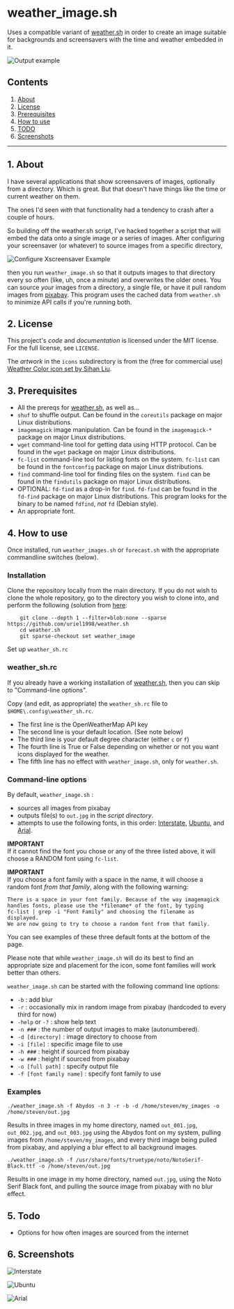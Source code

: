 # weather_image.sh 

Uses a compatible variant of [weather.sh](https://uriel1998.github.io/weather.sh/) in order to create an image suitable 
for backgrounds and screensavers with the time and weather embedded in it.

![Output example](https://github.com/uriel1998/weather.sh/raw/master/weather_image/ubuntu_font.jpg "Example output")

## Contents
 1. [About](#1-about)
 2. [License](#2-license)
 3. [Prerequisites](#3-prerequisites)
 4. [How to use](#4-how-to-use)
 5. [TODO](#5-todo)
 6. [Screenshots](#6-screenshots)

***

## 1. About

I have several applications that show screensavers of images, optionally from a 
directory.  Which is great.  But that doesn't have things like the time or 
current weather on them.

The ones I'd seen *with* that functionality had a tendency to crash after a 
couple of hours.  

So building off the weather.sh script, I've hacked together a script that will 
embed the data onto a single image or a series of images.  After configuring 
your screensaver (or whatever) to source images from a specific directory,

![Configure Xscreensaver Example](https://github.com/uriel1998/weather.sh/raw/master/weather_image/xscreensaver_setup.png "Example of configuring Xscreensaver")

then you run `weather_image.sh` so that it outputs images to that directory 
every so often (like, uh, once a minute) and overwrites the older ones.  You 
can source *your* images from a directory, a single file, or have it pull 
random images from [pixabay](pixabay.com).  This program uses the cached data
from `weather.sh` to minimize API calls if you're running both.

## 2. License

This project's *code* and *documentation* is licensed under the MIT license. For the full license, see `LICENSE`.

The *artwork* in the `icons` subdirectory is from the (free for commercial use) 
[Weather Color icon set by Sihan Liu](https://www.iconfinder.com/iconsets/weather-color-2).  

## 3. Prerequisites

 * All the prereqs for [weather.sh](https://uriel1998.github.io/weather.sh/), as well as...
 * `shuf` to shuffle output. Can be found in the `coreutils` package on major 
 Linux distributions.  
 * `imagemagick` image manipulation. Can be found in the `imagemagick-*` 
 package on major Linux distributions.  
 * `wget` command-line tool for getting data using HTTP protocol. Can be 
 found in the `wget` package on major Linux distributions.  
 * `fc-list` command-line tool for listing fonts on the system. `fc-list` can be 
 found in the `fontconfig` package on major Linux distributions.  
 * `find` command-line tool for finding files on the system. `find` can be 
 found in the `findutils` package on major Linux distributions.  
 * OPTIONAL: `fd-find` as a drop-in for `find`.  `fd-find` can be found in the 
 `fd-find` package on major Linux distributions.  This program looks for the 
 binary to be named `fdfind`, *not* `fd` (Debian style).
 * An appropriate font.  
 
## 4. How to use

Once installed, run `weather_images.sh` or `forecast.sh` with the appropriate commandline 
switches (below). 

### Installation

Clone the repository locally from the main directory.  If you do not wish to clone the whole repository, 
go to the directory you wish to clone into, and perform the following (solution from 
[here](https://stackoverflow.com/questions/600079/how-do-i-clone-a-subdirectory-only-of-a-git-repository):

```
    git clone --depth 1 --filter=blob:none --sparse https://github.com/uriel1998/weather.sh 
    cd weather.sh
    git sparse-checkout set weather_image

```

Set up `weather_sh.rc`

### weather_sh.rc

If you already have a working installation of [weather.sh](https://uriel1998.github.io/weather.sh/), 
then you can skip to "Command-line options".

Copy (and edit, as appropriate) the `weather_sh.rc` file to `$HOME\.config\weather_sh.rc`.   
* The first line is the OpenWeatherMap API key  
* The second line is your default location. (See note below)  
* The third line is your default degree character (either `c` or `f`)  
* The fourth line is True or False depending on whether or not you want icons displayed for the weather.
* The fifth line has no effect with `weather_image.sh`, only for `weather.sh`.

### Command-line options

By default, `weather_image.sh` :

* sources all images from pixabay 
* outputs file(s) to `out.jpg` in the *script directory*.
* attempts to use the following fonts, in this order: [Interstate](https://dafontfamily.com/interstate-font-free-download/), [Ubuntu](https://www.1001freefonts.com/ubuntu.font), and [Arial](https://www.cufonfonts.com/font/arial).

**IMPORTANT**  
If it cannot find the font you chose or any of the three listed above, it will choose a RANDOM font using `fc-list`.  

**IMPORTANT**  
If you choose a font family with a space in the name, it will choose a random 
font *from that family*, along with the following warning:

```
There is a space in your font family. Because of the way imagemagick
handles fonts, please use the *filename* of the font, by typing 
fc-list | grep -i "Font Family" and choosing the filename as displayed. 
We are now going to try to choose a random font from that family.

```

You can see examples of these three default fonts at the bottom of the page.

Please note that while `weather_image.sh` will do its best to find an appropriate 
size and placement for the icon, some font families will work better than others. 

`weather_image.sh` can be started with the following command line 
options:

 * `-b` : add blur  
 * `-r` : occasionally mix in random image from pixabay (hardcoded to every third for now) 
 * `-help` or `-?` : show help text
 * `-n ###` : the number of output images to make (autonumbered). 
 * `-d [directory]` : image directory to choose from
 * `-i [file]` : specific image file to use
 * `-h ###` : height if sourced from pixabay
 * `-w ###` : height if sourced from pixabay 
 * `-o [full path]` : specify output file 
 * `-f [font family name]` : specify font family to use
 
### Examples
 
`./weather_image.sh -f Abydos -n 3 -r -b -d /home/steven/my_images -o /home/steven/out.jpg`

Results in three images in my home directory, named `out_001.jpg`, `out_002.jpg`, 
and `out_003.jpg` using the Abydos font on my system, pulling images from 
`/home/steven/my_images`, and every third image being pulled from pixabay, and 
applying a blur effect to all background images.  

`./weather_image.sh -f /usr/share/fonts/truetype/noto/NotoSerif-Black.ttf -o /home/steven/out.jpg`

Results in one image in my home directory, named `out.jpg`, using the Noto Serif 
Black font, and pulling the source image from pixabay with no blur effect.

 
## 5. Todo

 * Options for how often images are sourced from the internet

## 6. Screenshots

![Interstate](https://github.com/uriel1998/weather.sh/raw/master/weather_image/interstate_font.jpg "Example Interstate font output")  

![Ubuntu](https://github.com/uriel1998/weather.sh/raw/master/weather_image/ubuntu_font.jpg "Example Ubuntu font output")  

![Arial](https://github.com/uriel1998/weather.sh/raw/master/weather_image/arial_font.jpg "Example Arial font output")  


